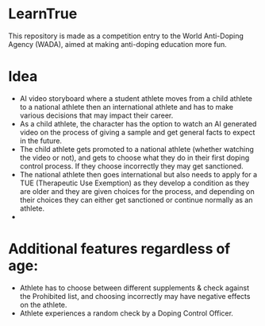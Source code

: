 # LearnTrue
This repository is made as a competition entry to the World Anti-Doping Agency (WADA), aimed at making anti-doping education more fun.

# Idea
- AI video storyboard where a student athlete moves from a child athlete to a national athlete then an international athlete and has to make various decisions that may impact their career.
- As a child athlete, the character has the option to watch an AI generated video on the process of giving a sample and get general facts to expect in the future.
- The child athlete gets promoted to a national athlete (whether watching the video or not), and gets to choose what they do in their first doping control process. If they choose incorrectly they may get sanctioned. 
- The national athlete then goes international but also needs to apply for a TUE (Therapeutic Use Exemption) as they develop a condition as they are older and they are given choices for the process, and depending on their choices they can either get sanctioned or continue normally as an athlete.
- 
# Additional features regardless of age:
- Athlete has to choose between different supplements & check against the Prohibited list, and choosing incorrectly may have negative effects on the athlete.  
- Athlete experiences a random check by a Doping Control Officer. 

